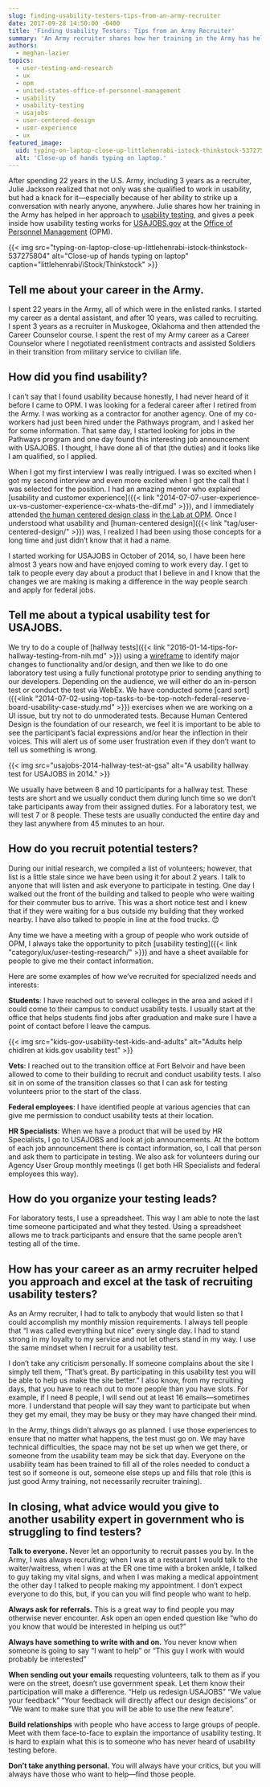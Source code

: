 ```yaml
---
slug: finding-usability-testers-tips-from-an-army-recruiter
date: 2017-09-28 14:50:00 -0400
title: 'Finding Usability Testers: Tips from an Army Recruiter'
summary: 'An Army recruiter shares how her training in the Army has helped in her approach to usability testing, and gives a peek inside how usability testing works for USAJOBS.gov at the Office of Personnel Management (OPM).'
authors:
  - meghan-lazier
topics:
  - user-testing-and-research
  - ux
  - opm
  - united-states-office-of-personnel-management
  - usability
  - usability-testing
  - usajobs
  - user-centered-design
  - user-experience
  - ux
featured_image:
  uid: typing-on-laptop-close-up-littlehenrabi-istock-thinkstock-537275804
  alt: 'Close-up of hands typing on laptop.'
---
```


After spending 22 years in the U.S. Army, including 3 years as a recruiter, Julie Jackson realized that not only was she qualified to work in usability, but had a knack for it—especially because of her ability to strike up a conversation with nearly anyone, anywhere. Julie shares how her training in the Army has helped in her approach to [usability testing](https://www.digitalgov.gov/category/ux/user-testing-research/), and gives a peek inside how usability testing works for [USAJOBS.gov](https://www.usajobs.gov/) at the [Office of Personnel Management](https://www.opm.gov/) (OPM).

{{< img src="typing-on-laptop-close-up-littlehenrabi-istock-thinkstock-537275804" alt="Close-up of hands typing on laptop" caption="littlehenrabi/iStock/Thinkstock" >}}

## Tell me about your career in the Army.

I spent 22 years in the Army, all of which were in the enlisted ranks. I started my career as a dental assistant, and after 10 years, was called to recruiting. I spent 3 years as a recruiter in Muskogee, Oklahoma and then attended the Career Counselor course. I spent the rest of my Army career as a Career Counselor where I negotiated reenlistment contracts and assisted Soldiers in their transition from military service to civilian life.

## How did you find usability?

I can’t say that I found usability because honestly, I had never heard of it before I came to OPM. I was looking for a federal career after I retired from the Army. I was working as a contractor for another agency. One of my co-workers had just been hired under the Pathways program, and I asked her for some information. That same day, I started looking for jobs in the Pathways program and one day found this interesting job announcement with USAJOBS. I thought, I have done all of that (the duties) and it looks like I am qualified, so I applied.

When I got my first interview I was really intrigued. I was so excited when I got my second interview and even more excited when I got the call that I was selected for the position. I had an amazing mentor who explained [usability and customer experience]({{< link "2014-07-07-user-experience-ux-vs-customer-experience-cx-whats-the-dif.md" >}}), and I immediately attended [the human centered design class](https://lab.opm.gov/class-sign-up/) in [the Lab at OPM](https://lab.opm.gov/). Once I understood what usability and [human-centered design]({{< link "tag/user-centered-design/" >}}) was, I realized I had been using those concepts for a long time and just didn’t know that it had a name.

I started working for USAJOBS in October of 2014, so, I have been here almost 3 years now and have enjoyed coming to work every day. I get to talk to people every day about a product that I believe in and I know that the changes we are making is making a difference in the way people search and apply for federal jobs.

## Tell me about a typical usability test for USAJOBS.

We try to do a couple of [hallway tests]({{< link "2016-01-14-tips-for-hallway-testing-from-nih.md" >}}) using a [wireframe](https://www.usability.gov/how-to-and-tools/methods/wireframing.html) to identify major changes to functionality and/or design, and then we like to do one laboratory test using a fully functional prototype prior to sending anything to our developers. Depending on the audience, we will either do an in-person test or conduct the test via WebEx. We have conducted some [card sort]({{<link "2014-07-02-using-top-tasks-to-be-top-notch-federal-reserve-board-usability-case-study.md" >}}) exercises when we are working on a UI issue, but try not to do unmoderated tests. Because Human Centered Design is the foundation of our research, we feel it is important to be able to see the participant’s facial expressions and/or hear the inflection in their voices. This will alert us of some user frustration even if they don’t want to tell us something is wrong.

{{< img src="usajobs-2014-hallway-test-at-gsa" alt="A usability hallway test for USAJOBS in 2014." >}}

We usually have between 8 and 10 participants for a hallway test. These tests are short and we usually conduct them during lunch time so we don’t take participants away from their assigned duties. For a laboratory test, we will test 7 or 8 people. These tests are usually conducted the entire day and they last anywhere from 45 minutes to an hour.

## How do you recruit potential testers?

During our initial research, we compiled a list of volunteers; however, that list is a little stale since we have been using it for about 2 years. I talk to anyone that will listen and ask everyone to participate in testing. One day I walked out the front of the building and talked to people who were waiting for their commuter bus to arrive. This was a short notice test and I knew that if they were waiting for a bus outside my building that they worked nearby. I have also talked to people in line at the food trucks. :blush:

Any time we have a meeting with a group of people who work outside of OPM, I always take the opportunity to pitch [usability testing]({{< link "category/ux/user-testing-research/" >}}) and have a sheet available for people to give me their contact information.

Here are some examples of how we’ve recruited for specialized needs and interests:

**Students**: I have reached out to several colleges in the area and asked if I could come to their campus to conduct usability tests. I usually start at the office that helps students find jobs after graduation and make sure I have a point of contact before I leave the campus.

{{< img src="kids-gov-usability-test-kids-and-adults" alt="Adults help chidlren at kids.gov usability test" >}}

**Vets**: I reached out to the transition office at Fort Belvoir and have been allowed to come to their building to recruit and conduct usability tests. I also sit in on some of the transition classes so that I can ask for testing volunteers prior to the start of the class.

**Federal employees**: I have identified people at various agencies that can give me permission to conduct usability tests at their location.

**HR Specialists**: When we have a product that will be used by HR Specialists, I go to USAJOBS and look at job announcements. At the bottom of each job announcement there is contact information, so, I call that person and ask them to participate in testing. We also ask for volunteers during our Agency User Group monthly meetings (I get both HR Specialists and federal employees this way).

## How do you organize your testing leads?

For laboratory tests, I use a spreadsheet. This way I am able to note the last time someone participated and what they tested. Using a spreadsheet allows me to track participants and ensure that the same people aren’t testing all of the time.

## How has your career as an army recruiter helped you approach and excel at the task of recruiting usability testers?

As an Army recruiter, I had to talk to anybody that would listen so that I could accomplish my monthly mission requirements. I always tell people that “I was called everything but nice” every single day. I had to stand strong in my loyalty to my service and not let others stand in my way. I use the same mindset when I recruit for a usability test.

I don’t take any criticism personally. If someone complains about the site I simply tell them, “That’s great. By participating in this usability test you will be able to help us make the site better.” I also know, from my recruiting days, that you have to reach out to more people than you have slots. For example, if I need 8 people, I will send out at least 16 emails—sometimes more. I understand that people will say they want to participate but when they get my email, they may be busy or they may have changed their mind.

In the Army, things didn’t always go as planned. I use those experiences to ensure that no matter what happens, the test must go on. We may have technical difficulties, the space may not be set up when we get there, or someone from the usability team may be sick that day. Everyone on the usability team has been trained to fill all of the roles needed to conduct a test so if someone is out, someone else steps up and fills that role (this is just good Army training, not necessarily recruiter training).

## In closing, what advice would you give to another usability expert in government who is struggling to find testers?

**Talk to everyone.** Never let an opportunity to recruit passes you by. In the Army, I was always recruiting; when I was at a restaurant I would talk to the waiter/waitress, when I was at the ER one time with a broken ankle, I talked to guy taking my vital signs, and when I was making a medical appointment the other day I talked to people making my appointment. I don’t expect everyone to do this, but, if you can you will find people who want to help.

**Always ask for referrals.** This is a great way to find people you may otherwise never encounter. Ask open an open ended question like “who do you know that would be interested in helping us out?”

**Always have something to write with and on.** You never know when someone is going to say “I want to help” or “This guy I work with would probably be interested”

**When sending out your emails** requesting volunteers, talk to them as if you were on the street, doesn’t use government speak. Let them know their participation will make a difference. “Help us redesign USAJOBS” “We value your feedback” “Your feedback will directly affect our design decisions” or “We want to make sure that you will be able to use the new feature”.

**Build relationships** with people who have access to large groups of people. Meet with them face-to-face to explain the importance of usability testing. It is hard to explain what this is to someone who has never heard of usability testing before.

**Don’t take anything personal.** You will always have your critics, but you will always have those who want to help—find those people.
